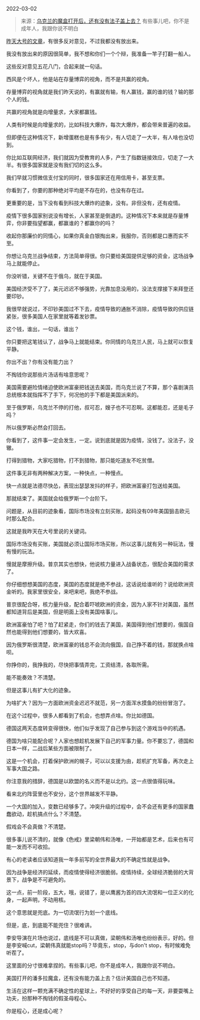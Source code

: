 2022-03-02

> 来源：[乌克兰的魔盒打开后，还有没有法子盖上去？](http://mp.weixin.qq.com/s?__biz=MzU3NDc5Nzc0NQ==&mid=2247513781&idx=2&sn=c6aa74274c597798780082eeee7c101b&chksm=fd2e146bca599d7d52968c413b1e486f3caa12f21953805f0b1857b14bad455d96dc5989d4f6&scene=27#wechat_redirect)
> 有些事儿吧，你不是成年人，我跟你说不明白

[昨天大号的文章](http://mp.weixin.qq.com/s?__biz=MzU0MjYwNDU2Mw==&mid=2247504307&idx=1&sn=3fd54c1f0b229ef6f81d2585bc84efb9&chksm=fb1abdcfcc6d34d9d8fe8d0bd692f6d33b3c65fe4f5d78067c13e613eaac913a67e922ff114e&scene=21#wechat_redirect)，有很多反对意见，不过我都没有放出来。  

  

我没有放出来的原因很简单，我不想和你们一个个辩，我准备一竿子打翻一船人。  

  

这些反对意见五花八门，合起来就一句话。  

  

西风是个坏人，他是站在存量博弈的视角，而不是共赢的视角。

  

存量博弈的视角就是我们昨天说的，有赢就有输，有人赢钱，赢的谁的钱？输的那个人的钱。  

  

共赢的视角就是向增量求，大家都赢钱。

  

人类有时候是向增量求的，比如科技大爆炸，每次大爆炸，都会带来普遍的收益。  

  

但即便在这种情况下，新增蛋糕也是有多有少，有人切走了一大半，有人啥也没切到。

  

你比如互联网经济，我们就因为受教育的人多，产生了指数链接效应，切走了一大半。有很多国家就是没有我们切的这么多。  

  

我们早就习惯微信支付宝的同时，很多国家还在用信用卡，甚至支票。

  

你看到了，你要的那种绝对平均是不存在的，也没有存在过。  

  

更重要的是，当下没有看到科技大爆炸的迹象，没有。非但没有，还有疫情。  

  

疫情下很多国家别说没有增长，人家甚至是倒退的。这种情况下本来就是存量博弈，你非要指望都赢，都赢谁的？都赢你的吗？

  

收起你那廉价的同情心，如果你真金白银掏出来，我服你，否则都是口惠而实不至。  

  

你想让乌克兰战争结束，方法简单得很。你只要给美国提供足够的资金，这场战争马上就能停止。  

  

你没听错，关键不在于俄乌，就在于美国。  

  

美国经济受不了了，美元迟迟不够强势，光靠加息没用的，没法支撑接下来拜登还要印钞。  

  

我很早就说过，不印钞美国过不下去，疫情导致的通胀不消除，疫情导致的供应链紧张，很多美国人在家里就等着发钞票。

  

这个钱，谁出，一句话，谁出？

  

你只要把这笔钱认了，战争马上就能结束。你同情的乌克兰人民，马上就可以恢复平静。

  

你出不出？你有没有能力出？

  

不掏钱你说那些片汤话有啥意思呢？  

  

美国需要避险情绪迫使欧洲富豪把钱送去美国，而乌克兰说了不算，那个喜剧演员总统根本就指挥不了手下，何况他的手下都是美国派来的。  

  

至于俄罗斯，乌克兰不停的打他，叔可忍，嫂子也不可忍啊。这都能忍，还是毛子吗？  

  

所以俄罗斯必然会打回去。

  

你看到了，这件事一定会发生，一定。说到底就是因为疫情，没钱了。没法子，没辙。  

  

打得到猎物，大家吃猎物，打不到猎物，那只能吃道友不吃贫僧。

  

这件事无非有两种解决方案，一种快点，一种慢点。  

  

快一点就是法德尽快怂，表现出瑟瑟发抖的样子，把欧洲富豪打包送给美国。

  

那就结束了。美国就会给俄罗斯一个台阶下。

  

问题是，从目前的迹象看，国际市场没有立刻买账，起码没有09年美国狙击欧元时那么配合。

  

这就是我昨天在大号里说的关键词。

  

国际市场没有买账，美国就必须让国际市场买账，所以这事儿就有另一种玩法，慢有慢的玩法。

  

慢就是摩擦升级。普京其实也想快，他说核力量进入战备状态，很配合美国的需求了。

  

你仔细想想美国的态度，美国的态度就是绝不参战，这话说给谁听的？说给欧洲资金听的。我家里很安全，来吧来吧，我绝不参战。

  

普京很配合呀，核力量升级，配合着吓唬欧洲的资金，因为人家不针对美国，虽然都知道背后是美国，但是明面上没有美国啥事儿。  

  

欧洲富豪怕了吧？怕了赶紧走，你们的钱去了美国，美国得到他们想要的，俄国自然也能得到他们想要的，皆大欢喜。

  

因为俄罗斯很清楚，欧洲富豪的钱总不会流向俄国，自己挣不着的钱，那就换点啥呗。

  

你挣你的，我挣我的，尽快把事情弄完，工资结清，各取所需。

  

能不能奏效？不清楚。

  

但是这事儿有扩大化的迹象。

  

为啥扩大？因为一方面欧洲资金迟迟不就范，另一方面浑水摸鱼的纷纷冒泡了。

  

在这个过程中，很多人都看到了机会，也想弄点啥。你比如德国。

  

德国这两天态度转变得很快，他们似乎发现了自己参与到这个游戏当中的机遇。

  

德国为啥只能配合呢？人家也想趁机发展下自己的军事力量。你不要忘了，德国和日本一样，二战后某些方面被限制了。

  

这是一个机会，打着保护欧洲的幌子，可以以支援为由，趁机扩充军备，再次走上军事大国之路。

  

你注意我的措辞，德国是以欧盟的名义而不是以北约。这一点很值得玩味。

  

看来北约阵营里也不安分，这个世界越发不平静。  

  

一个大国的加入，变数已经够多了。冲突升级的过程中，会不会还有更多的国家蠢蠢欲动，趁机搞点什么？不清楚。

  

假戏会不会真做？不清楚。

  

很多事儿说不清的，就像《色戒》里梁朝伟和汤唯，一开始都是艺术，后来也有可能一发而不可收拾。

  

有心的老读者应该知道我一年多前写的全世界最大的不确定性就是战争。

  

因为战争是经济的延续，而疫情使得经济很脆弱。疫情持续，全球经济脆弱的大背景下，战争是不可避免的。

  

这一点，前一阶段，五大，哦，说错了，是以鹰酱为首的四大流氓和一位正义的化身，一起声明，不动用核。

  

这个意思就是兜底。为一切流氓行为划一个底线。

  

但是，底，到底能不能兜住？很难讲。

  

李安导演在片场也说过，底线是不可以真做，梁朝伟和汤唯也纷纷表示，好的。但是李安喊cut，梁朝伟真就能stop吗？毕竟东，stop，与don't
stop，有时候难免听茬了。

  

这里面的分寸很难拿捏的。有些事儿吧，你不是成年人，我跟你说不明白。

  

美国打开的潘多拉魔盒，还有没有能力盖上去？估计美国自己也不知道。

  

生活在这样一颗充满不确定性的星球上，不好好的享受自己的每一天，非要耍嘴上功夫，扮那种不掏钱的假圣母程心。  

  

你是程心，还是成心呢？

